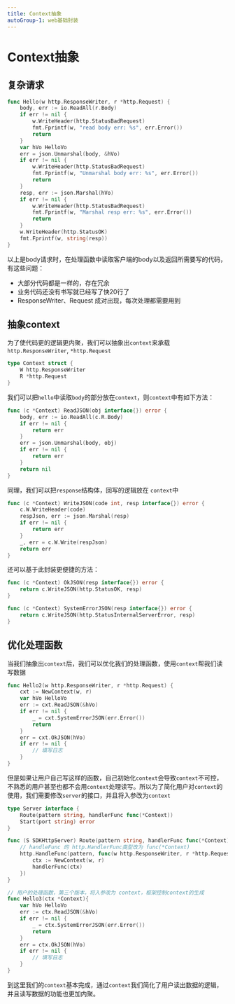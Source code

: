 ```yaml
---
title: Context抽象
autoGroup-1: web基础封装
---
```

# Context抽象

## 复杂请求

```go
func Hello(w http.ResponseWriter, r *http.Request) {
	body, err := io.ReadAll(r.Body)
	if err != nil {
		w.WriteHeader(http.StatusBadRequest)
		fmt.Fprintf(w, "read body err: %s", err.Error())
		return
	}
	var hVo HelloVo
	err = json.Unmarshal(body, &hVo)
	if err != nil {
		w.WriteHeader(http.StatusBadRequest)
		fmt.Fprintf(w, "Unmarshal body err: %s", err.Error())
		return
	}
	resp, err := json.Marshal(hVo)
	if err != nil {
		w.WriteHeader(http.StatusBadRequest)
		fmt.Fprintf(w, "Marshal resp err: %s", err.Error())
		return
	}
	w.WriteHeader(http.StatusOK)
	fmt.Fprintf(w, string(resp))
}
```

以上是body请求时，在处理函数中读取客户端的body以及返回所需要写的代码，有这些问题：

- 大部分代码都是一样的，存在冗余
- 业务代码还没有书写就已经写了快20行了
- ResponseWriter、Request 成对出现，每次处理都需要用到



## 抽象context

为了使代码更的逻辑更内聚，我们可以抽象出`context`来承载`http.ResponseWriter`, `*http.Request`

```go
type Context struct {
	W http.ResponseWriter
	R *http.Request
}
```

我们可以把`hello`中读取`body`的部分放在`context`，则`context`中有如下方法：

```go
func (c *Context) ReadJSON(obj interface{}) error {
	body, err := io.ReadAll(c.R.Body)
	if err != nil {
		return err
	}
	err = json.Unmarshal(body, obj)
	if err != nil {
		return err
	}
	return nil
}
```

同理，我们可以把`response`结构体，回写的逻辑放在 `context`中

```go
func (c *Context) WriteJSON(code int, resp interface{}) error {
	c.W.WriteHeader(code)
	respJson, err := json.Marshal(resp)
	if err != nil {
		return err
	}
	_, err = c.W.Write(respJson)
	return err
}
```

还可以基于此封装更便捷的方法：

```go
func (c *Context) OkJSON(resp interface{}) error {
	return c.WriteJSON(http.StatusOK, resp)
}

func (c *Context) SystemErrorJSON(resp interface{}) error {
	return c.WriteJSON(http.StatusInternalServerError, resp)
}
```

## 优化处理函数

当我们抽象出`context`后，我们可以优化我们的处理函数，使用`context`帮我们读写数据

```go
func Hello2(w http.ResponseWriter, r *http.Request) {
	cxt := NewContext(w, r)
	var hVo HelloVo
	err := cxt.ReadJSON(&hVo)
	if err != nil {
		_ = cxt.SystemErrorJSON(err.Error())
		return
	}
	err = cxt.OkJSON(hVo)
	if err != nil {
		// 填写日志
	}
}
```

但是如果让用户自己写这样的函数，自己初始化`context`会导致`context`不可控，不熟悉的用户甚至也都不会用`context`处理读写。所以为了简化用户对`context`的使用，我们需要修改`server`的接口，并且将入参改为`context`

```go
type Server interface {
	Route(pattern string, handlerFunc func(*Context))
	Start(port string) error
}

func (S SDKHttpServer) Route(pattern string, handlerFunc func(*Context)) { 
    // handleFunc 的 http.HandlerFunc类型改为 func(*Context)
	http.HandleFunc(pattern, func(w http.ResponseWriter, r *http.Request) {
		ctx := NewContext(w, r)
		handlerFunc(ctx)
	})
}

// 用户的处理函数，第三个版本，将入参改为 context，框架控制context的生成
func Hello3(ctx *Context){
	var hVo HelloVo
	err := ctx.ReadJSON(&hVo)
	if err != nil {
		_ = ctx.SystemErrorJSON(err.Error())
		return
	}
	err = ctx.OkJSON(hVo)
	if err != nil {
		// 填写日志
	}
}
```

到这里我们的`context`基本完成，通过`context`我们简化了用户读出数据的逻辑，并且读写数据的功能也更加内聚。
